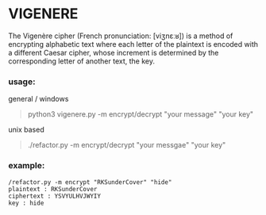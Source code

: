 # VIGENERE
The Vigenère cipher (French pronunciation: ​[viʒnɛːʁ]) is a method of encrypting alphabetic text where each letter of the plaintext is encoded with a different Caesar cipher, whose increment is determined by the corresponding letter of another text, the key.

### usage:
general / windows

> python3 vigenere.py -m encrypt/decrypt "your message" "your key"

unix based
> ./refactor.py -m encrypt/decrypt "your messgae" "your key"

### example:

```
/refactor.py -m encrypt "RKSunderCover" "hide"
plaintext : RKSunderCover
ciphertext : YSVYULHVJWYIY
key : hide
```